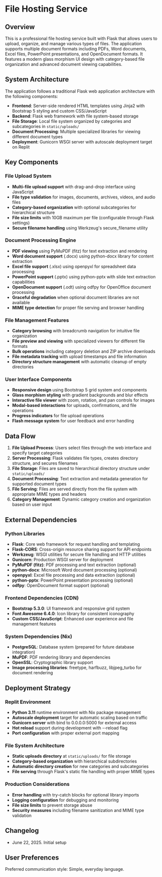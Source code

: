 # File Hosting Service

## Overview

This is a professional file hosting service built with Flask that allows users to upload, organize, and manage various types of files. The application supports multiple document formats including PDFs, Word documents, Excel files, PowerPoint presentations, and OpenDocument formats. It features a modern glass morphism UI design with category-based file organization and advanced document viewing capabilities.

## System Architecture

The application follows a traditional Flask web application architecture with the following components:

- **Frontend**: Server-side rendered HTML templates using Jinja2 with Bootstrap 5 styling and custom CSS/JavaScript
- **Backend**: Flask web framework with file system-based storage
- **File Storage**: Local file system organized by categories and subcategories in `static/uploads/`
- **Document Processing**: Multiple specialized libraries for viewing different document types
- **Deployment**: Gunicorn WSGI server with autoscale deployment target on Replit

## Key Components

### File Upload System
- **Multi-file upload support** with drag-and-drop interface using JavaScript
- **File type validation** for images, documents, archives, videos, and audio files
- **Category-based organization** with optional subcategories for hierarchical structure
- **File size limits** with 10GB maximum per file (configurable through Flask settings)
- **Secure filename handling** using Werkzeug's secure_filename utility

### Document Processing Engine
- **PDF viewing** using PyMuPDF (fitz) for text extraction and rendering
- **Word document support** (.docx) using python-docx library for content extraction
- **Excel file support** (.xlsx) using openpyxl for spreadsheet data processing
- **PowerPoint support** (.pptx) using python-pptx with slide text extraction capabilities
- **OpenDocument support** (.odt) using odfpy for OpenOffice document processing
- **Graceful degradation** when optional document libraries are not available
- **MIME type detection** for proper file serving and browser handling

### File Management Features
- **Category browsing** with breadcrumb navigation for intuitive file organization
- **File preview and viewing** with specialized viewers for different file formats
- **Bulk operations** including category deletion and ZIP archive downloads
- **File metadata tracking** with upload timestamps and file information
- **Directory structure management** with automatic cleanup of empty directories

### User Interface Components
- **Responsive design** using Bootstrap 5 grid system and components
- **Glass morphism styling** with gradient backgrounds and blur effects
- **Interactive file viewer** with zoom, rotation, and pan controls for images
- **Modal-based interactions** for uploads, confirmations, and file operations
- **Progress indicators** for file upload operations
- **Flash message system** for user feedback and error handling

## Data Flow

1. **File Upload Process**: Users select files through the web interface and specify target categories
2. **Server Processing**: Flask validates file types, creates directory structure, and secures filenames
3. **File Storage**: Files are saved to hierarchical directory structure under `static/uploads/`
4. **Document Processing**: Text extraction and metadata generation for supported document types
5. **File Serving**: Files are served directly from the file system with appropriate MIME types and headers
6. **Category Management**: Dynamic category creation and organization based on user input

## External Dependencies

### Python Libraries
- **Flask**: Core web framework for request handling and templating
- **Flask-CORS**: Cross-origin resource sharing support for API endpoints
- **Werkzeug**: WSGI utilities for secure file handling and HTTP utilities
- **Gunicorn**: Production WSGI server for deployment
- **PyMuPDF (fitz)**: PDF processing and text extraction (optional)
- **python-docx**: Microsoft Word document processing (optional)
- **openpyxl**: Excel file processing and data extraction (optional)
- **python-pptx**: PowerPoint presentation processing (optional)
- **odfpy**: OpenDocument format support (optional)

### Frontend Dependencies (CDN)
- **Bootstrap 5.3.0**: UI framework and responsive grid system
- **Font Awesome 6.4.0**: Icon library for consistent iconography
- **Custom CSS/JavaScript**: Enhanced user experience and file management features

### System Dependencies (Nix)
- **PostgreSQL**: Database system (prepared for future database integration)
- **MuPDF**: PDF rendering library and dependencies
- **OpenSSL**: Cryptographic library support
- **Image processing libraries**: freetype, harfbuzz, libjpeg_turbo for document rendering

## Deployment Strategy

### Replit Environment
- **Python 3.11** runtime environment with Nix package management
- **Autoscale deployment** target for automatic scaling based on traffic
- **Gunicorn server** with bind to 0.0.0.0:5000 for external access
- **Hot reload** support during development with --reload flag
- **Port configuration** with proper external port mapping

### File System Architecture
- **Static uploads directory** at `static/uploads/` for file storage
- **Category-based organization** with hierarchical subdirectories
- **Automatic directory creation** for new categories and subcategories
- **File serving** through Flask's static file handling with proper MIME types

### Production Considerations
- **Error handling** with try-catch blocks for optional library imports
- **Logging configuration** for debugging and monitoring
- **File size limits** to prevent storage abuse
- **Security measures** including filename sanitization and MIME type validation

## Changelog

- June 22, 2025. Initial setup

## User Preferences

Preferred communication style: Simple, everyday language.